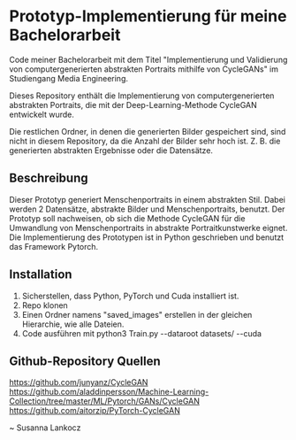 # Prototyp-Implementierung für meine Bachelorarbeit 

Code meiner Bachelorarbeit mit dem Titel "Implementierung und Validierung von computergenerierten
abstrakten Portraits mithilfe von CycleGANs" im Studiengang Media Engineering.

Dieses Repository enthält die Implementierung von computergenerierten abstrakten Portraits, die mit der Deep-Learning-Methode CycleGAN entwickelt wurde. 

Die restlichen Ordner, in denen die generierten Bilder gespeichert sind, sind nicht in diesem Repository, da die Anzahl der Bilder sehr hoch ist. 
Z. B. die generierten abstrakten Ergebnisse oder die Datensätze. 

## Beschreibung 

Dieser Prototyp generiert Menschenportraits in einem abstrakten Stil. Dabei werden 2 Datensätze, abstrakte Bilder und Menschenportraits, benutzt.
Der Prototyp soll nachweisen, ob sich die Methode CycleGAN für die Umwandlung von Menschenportraits in abstrakte Portraitkunstwerke eignet.
Die Implementierung des Prototypen ist in Python geschrieben und benutzt das Framework Pytorch.

## Installation 

1. Sicherstellen, dass Python, PyTorch und Cuda installiert ist. 
2. Repo klonen  
3. Einen Ordner namens "saved_images" erstellen in der gleichen Hierarchie, wie alle Dateien.
4. Code ausführen mit python3 Train.py --dataroot datasets/ --cuda


## Github-Repository Quellen 

https://github.com/junyanz/CycleGAN
https://github.com/aladdinpersson/Machine-Learning-Collection/tree/master/ML/Pytorch/GANs/CycleGAN
https://github.com/aitorzip/PyTorch-CycleGAN


~ Susanna Lankocz
